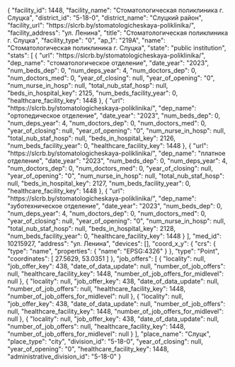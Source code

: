 {
    "facility_id": 1448,
    "facility_name": "Стоматологическая поликлиника г. Слуцка",
    "district_id": "5-18-0",
    "district_name": "Слуцкий район",
    "facility_url": "https:\/\/slcrb.by\/stomatologicheskaya-poliklinika\/",
    "facility_address": "ул. Ленина",
    "title": "Стоматологическая поликлиника г. Слуцка",
    "facility_type": "0",
    "ap_1": "219А",
    "name": "Стоматологическая поликлиника г. Слуцка",
    "state": "public institution",
    "stats": [
        {
            "url": "https:\/\/slcrb.by\/stomatologicheskaya-poliklinika\/",
            "dep_name": "стоматологическое отделение",
            "date_year": "2023",
            "num_beds_dep": 0,
            "num_deps_year": 4,
            "num_doctors_dep": 0,
            "num_doctors_med": 0,
            "year_of_closing": null,
            "year_of_opening": "0",
            "num_nurse_in_hosp": null,
            "total_nub_staf_hosp": null,
            "beds_in_hospital_key": 2125,
            "num_beds_facility_year": 0,
            "healthcare_facility_key": 1448
        },
        {
            "url": "https:\/\/slcrb.by\/stomatologicheskaya-poliklinika\/",
            "dep_name": "ортопедическое отделение",
            "date_year": "2023",
            "num_beds_dep": 0,
            "num_deps_year": 4,
            "num_doctors_dep": 0,
            "num_doctors_med": 0,
            "year_of_closing": null,
            "year_of_opening": "0",
            "num_nurse_in_hosp": null,
            "total_nub_staf_hosp": null,
            "beds_in_hospital_key": 2126,
            "num_beds_facility_year": 0,
            "healthcare_facility_key": 1448
        },
        {
            "url": "https:\/\/slcrb.by\/stomatologicheskaya-poliklinika\/",
            "dep_name": "платное отделение",
            "date_year": "2023",
            "num_beds_dep": 0,
            "num_deps_year": 4,
            "num_doctors_dep": 0,
            "num_doctors_med": 0,
            "year_of_closing": null,
            "year_of_opening": "0",
            "num_nurse_in_hosp": null,
            "total_nub_staf_hosp": null,
            "beds_in_hospital_key": 2127,
            "num_beds_facility_year": 0,
            "healthcare_facility_key": 1448
        },
        {
            "url": "https:\/\/slcrb.by\/stomatologicheskaya-poliklinika\/",
            "dep_name": "зуботехническое отделение",
            "date_year": "2023",
            "num_beds_dep": 0,
            "num_deps_year": 4,
            "num_doctors_dep": 0,
            "num_doctors_med": 0,
            "year_of_closing": null,
            "year_of_opening": "0",
            "num_nurse_in_hosp": null,
            "total_nub_staf_hosp": null,
            "beds_in_hospital_key": 2128,
            "num_beds_facility_year": 0,
            "healthcare_facility_key": 1448
        }
    ],
    "med_id": 10215927,
    "address": "ул. Ленина",
    "devices": [],
    "coord_x_y": {
        "crs": {
            "type": "name",
            "properties": {
                "name": "EPSG:4326"
            }
        },
        "type": "Point",
        "coordinates": [
            27.5629,
            53.0351
        ]
    },
    "job_offers": [
        {
            "locality": null,
            "job_offer_key": 438,
            "date_of_data_update": null,
            "number_of_job_offers": null,
            "healthcare_facility_key": 1448,
            "number_of_job_offers_for_midlevel": null
        },
        {
            "locality": null,
            "job_offer_key": 438,
            "date_of_data_update": null,
            "number_of_job_offers": null,
            "healthcare_facility_key": 1448,
            "number_of_job_offers_for_midlevel": null
        },
        {
            "locality": null,
            "job_offer_key": 438,
            "date_of_data_update": null,
            "number_of_job_offers": null,
            "healthcare_facility_key": 1448,
            "number_of_job_offers_for_midlevel": null
        },
        {
            "locality": null,
            "job_offer_key": 438,
            "date_of_data_update": null,
            "number_of_job_offers": null,
            "healthcare_facility_key": 1448,
            "number_of_job_offers_for_midlevel": null
        }
    ],
    "place_name": "Слуцк",
    "place_type": "city",
    "division_id": "5-18-0",
    "year_of_closing": null,
    "year_of_opening": "0",
    "healthcare_facility_key": 1448,
    "administrative_division_id": "5-18-0"
}